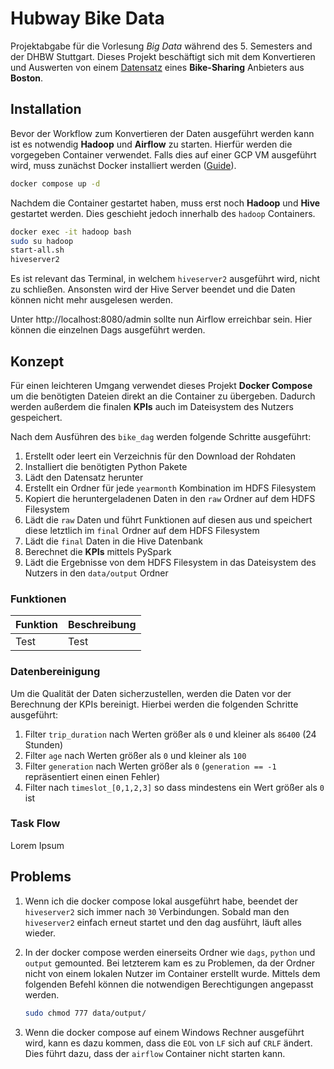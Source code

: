 # Hubway Bike Data

Projektabgabe für die Vorlesung _Big Data_ während des 5. Semesters and der DHBW Stuttgart. Dieses Projekt beschäftigt sich mit dem Konvertieren und Auswerten von einem [Datensatz](https://www.kaggle.com/datasets/acmeyer/hubway-data) eines **Bike-Sharing** Anbieters aus **Boston**.

## Installation

Bevor der Workflow zum Konvertieren der Daten ausgeführt werden kann ist es notwendig **Hadoop** und **Airflow** zu starten. Hierfür werden die vorgegeben Container verwendet. Falls dies auf einer GCP VM ausgeführt wird, muss zunächst Docker installiert werden ([Guide](https://docs.docker.com/engine/install/ubuntu/)).

```bash
docker compose up -d
```

Nachdem die Container gestartet haben, muss erst noch **Hadoop** und **Hive** gestartet werden. Dies geschieht jedoch innerhalb des `hadoop` Containers.

```bash
docker exec -it hadoop bash
sudo su hadoop
start-all.sh
hiveserver2
```

Es ist relevant das Terminal, in welchem `hiveserver2` ausgeführt wird, nicht zu schließen. Ansonsten wird der Hive Server beendet und die Daten können nicht mehr ausgelesen werden.

Unter http://localhost:8080/admin sollte nun Airflow erreichbar sein. Hier können die einzelnen Dags ausgeführt werden.

## Konzept

Für einen leichteren Umgang verwendet dieses Projekt **Docker Compose** um die benötigten Dateien direkt an die Container zu übergeben. Dadurch werden außerdem die finalen **KPIs** auch im Dateisystem des Nutzers gespeichert.

Nach dem Ausführen des `bike_dag` werden folgende Schritte ausgeführt:

1. Erstellt oder leert ein Verzeichnis für den Download der Rohdaten
2. Installiert die benötigten Python Pakete
3. Lädt den Datensatz herunter
4. Erstellt ein Ordner für jede `yearmonth` Kombination im HDFS Filesystem
5. Kopiert die heruntergeladenen Daten in den `raw` Ordner auf dem HDFS Filesystem
6. Lädt die `raw` Daten und führt Funktionen auf diesen aus und speichert diese letztlich im `final` Ordner auf dem HDFS Filesystem
7. Lädt die `final` Daten in die Hive Datenbank
8. Berechnet die **KPIs** mittels PySpark
9. Lädt die Ergebnisse von dem HDFS Filesystem in das Dateisystem des Nutzers in den `data/output` Ordner

### Funktionen

| Funktion | Beschreibung |
| -------- | ------------ |
| Test     | Test         |

### Datenbereinigung

Um die Qualität der Daten sicherzustellen, werden die Daten vor der Berechnung der KPIs bereinigt. Hierbei werden die folgenden Schritte ausgeführt:

1. Filter `trip_duration` nach Werten größer als `0` und kleiner als `86400` (24 Stunden)
2. Filter `age` nach Werten größer als `0` und kleiner als `100`
3. Filter `generation` nach Werten größer als `0` (`generation == -1` repräsentiert einen einen Fehler)
4. Filter nach `timeslot_[0,1,2,3]` so dass mindestens ein Wert größer als `0` ist

### Task Flow

Lorem Ipsum

## Problems

1. Wenn ich die docker compose lokal ausgeführt habe, beendet der `hiveserver2` sich immer nach `30` Verbindungen. Sobald man den `hiveserver2` einfach erneut startet und den dag ausführt, läuft alles wieder.
2. In der docker compose werden einerseits Ordner wie `dags`, `python` und `output` gemounted. Bei letzterem kam es zu Problemen, da der Ordner nicht von einem lokalen Nutzer im Container erstellt wurde. Mittels dem folgenden Befehl können die notwendigen Berechtigungen angepasst werden.

    ```bash
    sudo chmod 777 data/output/
    ```

3. Wenn die docker compose auf einem Windows Rechner ausgeführt wird, kann es dazu kommen, dass die `EOL` von `LF` sich auf `CRLF` ändert. Dies führt dazu, dass der `airflow` Container nicht starten kann.
